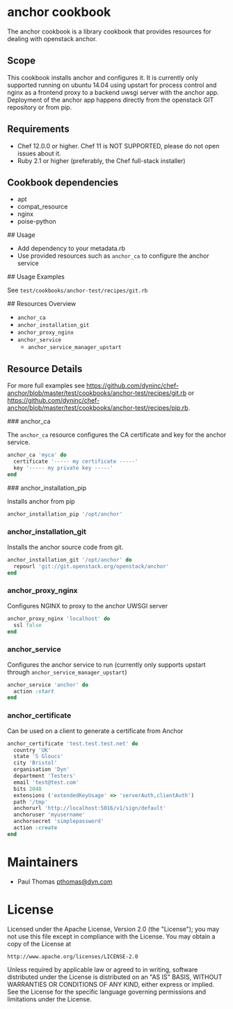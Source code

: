 # anchor cookbook

The anchor cookbook is a library cookbook that provides resources for dealing with openstack anchor.

## Scope

This cookbook installs anchor and configures it. It is currently only supported running on ubuntu 14.04 using upstart for process control and nginx as a frontend proxy to a backend uwsgi server with the anchor app. Deployment of the anchor app happens directly from the openstack GIT repository or from pip.

## Requirements

* Chef 12.0.0 or higher. Chef 11 is NOT SUPPORTED, please do not open issues about it.
* Ruby 2.1 or higher (preferably, the Chef full-stack installer)

## Cookbook dependencies

* apt
* compat_resource
* nginx
* poise-python

## Usage

* Add dependency to your metadata.rb
* Use provided resources such as `anchor_ca` to configure the anchor service

## Usage Examples

See `test/cookbooks/anchor-test/recipes/git.rb`

## Resources Overview
* `anchor_ca`
* `anchor_installation_git`
* `anchor_proxy_nginx`
* `anchor_service`
  * `anchor_service_manager_upstart`

## Resource Details

For more full examples see https://github.com/dyninc/chef-anchor/blob/master/test/cookbooks/anchor-test/recipes/git.rb or https://github.com/dyninc/chef-anchor/blob/master/test/cookbooks/anchor-test/recipes/pip.rb.

### anchor_ca

The `anchor_ca` resource configures the CA certificate and key for the anchor service.

```ruby
anchor_ca 'myca' do
  certificate '----- my certificate -----'
  key '----- my private key -----'
end
```

### anchor_installation_pip

Installs anchor from pip

```ruby
anchor_installation_pip '/opt/anchor'
```

### anchor_installation_git

Installs the anchor source code from git.

```ruby
anchor_installation_git '/opt/anchor' do
  repourl 'git://git.openstack.org/openstack/anchor'
end
```

### anchor_proxy_nginx

Configures NGINX to proxy to the anchor UWSGI server

```ruby
anchor_proxy_nginx 'localhost' do
  ssl false
end
```

### anchor_service

Configures the anchor service to run (currently only supports upstart through `anchor_service_manager_upstart`)

```ruby
anchor_service 'anchor' do
  action :start
end
```

### anchor_certificate

Can be used on a client to generate a certificate from Anchor

```ruby
anchor_certificate 'test.test.test.net' do
  country 'UK'
  state 'S Gloucs'
  city 'Bristol'
  organisation 'Dyn'
  department 'Testers'
  email 'test@test.com'
  bits 2048
  extensions ('extendedKeyUsage' => 'serverAuth,clientAuth')
  path '/tmp'
  anchorurl 'http://localhost:5016/v1/sign/default'
  anchoruser 'myusername'
  anchorsecret 'simplepassword'
  action :create
end
```

# Maintainers

* Paul Thomas <pthomas@dyn.com>

# License

Licensed under the Apache License, Version 2.0 (the "License");
you may not use this file except in compliance with the License.
You may obtain a copy of the License at

    http://www.apache.org/licenses/LICENSE-2.0

Unless required by applicable law or agreed to in writing, software
distributed under the License is distributed on an "AS IS" BASIS,
WITHOUT WARRANTIES OR CONDITIONS OF ANY KIND, either express or implied.
See the License for the specific language governing permissions and
limitations under the License.
